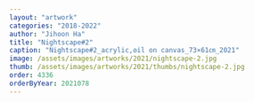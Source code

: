 ```yaml
---
layout: "artwork"
categories: "2018-2022"
author: "Jihoon Ha"
title: "Nightscape#2"
caption: "Nightscape#2_acrylic,oil on canvas_73×61㎝_2021"
image: /assets/images/artworks/2021/nightscape-2.jpg
thumb: /assets/images/artworks/2021/thumbs/nightscape-2.jpg
order: 4336
orderByYear: 2021078
---
```

